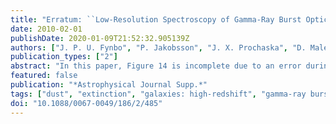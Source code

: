 ```yaml
---
title: "Erratum: ``Low-Resolution Spectroscopy of Gamma-Ray Burst Optical Afterglows: Biases in the Swift Sample and Characterization of the Absorbers'' <A href=``/abs/2009ApJS..185..526F''>(2009, ApJS, 185, 526)</A>"
date: 2010-02-01
publishDate: 2020-01-09T21:52:32.905139Z
authors: ["J. P. U. Fynbo", "P. Jakobsson", "J. X. Prochaska", "D. Malesani", "C. Ledoux", "A. de Ugarte Postigo", "M. Nardini", "P. M. Vreeswijk", "K. Wiersema", "J. Hjorth", "J. Sollerman", "H. -W. Chen", "C. C. Thöne", "G. Björnsson", "J. S. Bloom", "A. Castro-Tirado", "L. Christensen", "A. De Cia", "A. S. Fruchter", "J. U. Gorosabel", "J. F. Graham", "A. O. Jaunsen", "B. L. Jensen", "D. A. Kann", "C. Kouveliotou", "A. Levan", "J. Maund", "N. Masetti", "B. Milvang-Jensen", "E. Palazzi", "D. A. Perley", "E. Pian", "E. Rol", "P. Schady", "R. Starling", "N. Tanvir", "D. J. Watson", "D. Xu", "T. Augusteijn", "F. Grundahl", "J. Telting", "P. -O. Quirion"]
publication_types: ["2"]
abstract: "In this paper, Figure 14 is incomplete due to an error during production. We here provide the missing sub-figures. <P />Based on observations collected at the European Organisation for Astronomical Research in the Southern Hemisphere, Chile, under programs 275.D-5022, 075.D-0270, 077.D-0661, 077.D-0805, 078.D-0416, 079.D-0429, 080.D-0526, 081.A-0135, 281.D-5002, and 081.A-0856. Also based on observations made with the Nordic Optical Telescope, operated on the island of La Palma jointly by Denmark, Finland, Iceland, Norway, and Sweden, in the Spanish Observatorio del Roque de los Muchachos of the Instituto de Astrofisica de Canarias. Some of the data obtained herein were obtained at the W. M. Keck Observatory, which is operated as a scientific partnership among the California Institute of Technology, the University of California, and the National Aeronautics and Space Administration. The Observatory was made possible by the generous financial support of the W. M. Keck Foundation. <P />"
featured: false
publication: "*Astrophysical Journal Supp.*"
tags: ["dust", "extinction", "galaxies: high-redshift", "gamma-ray burst: general"]
doi: "10.1088/0067-0049/186/2/485"
---
```


